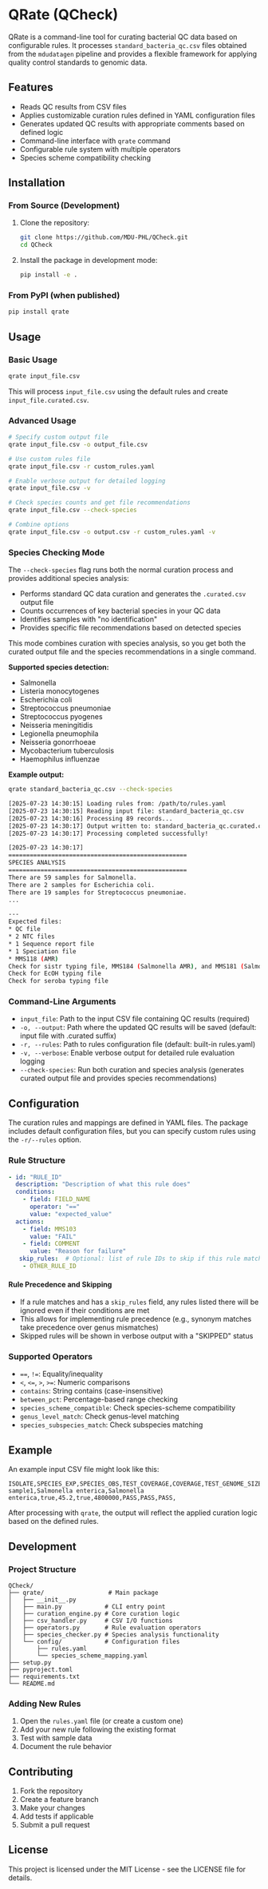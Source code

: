 # QRate (QCheck)

QRate is a command-line tool for curating bacterial QC data based on configurable rules. It processes `standard_bacteria_qc.csv` files obtained from the `mdudatagen` pipeline and provides a flexible framework for applying quality control standards to genomic data.

## Features

- Reads QC results from CSV files
- Applies customizable curation rules defined in YAML configuration files
- Generates updated QC results with appropriate comments based on defined logic
- Command-line interface with `qrate` command
- Configurable rule system with multiple operators
- Species scheme compatibility checking

## Installation

### From Source (Development)

1. Clone the repository:

   ```bash
   git clone https://github.com/MDU-PHL/QCheck.git
   cd QCheck
   ```

2. Install the package in development mode:

   ```bash
   pip install -e .
   ```

### From PyPI (when published)

```bash
pip install qrate
```

## Usage

### Basic Usage

```bash
qrate input_file.csv
```

This will process `input_file.csv` using the default rules and create `input_file.curated.csv`.

### Advanced Usage

```bash
# Specify custom output file
qrate input_file.csv -o output_file.csv

# Use custom rules file
qrate input_file.csv -r custom_rules.yaml

# Enable verbose output for detailed logging
qrate input_file.csv -v

# Check species counts and get file recommendations
qrate input_file.csv --check-species

# Combine options
qrate input_file.csv -o output.csv -r custom_rules.yaml -v
```

### Species Checking Mode

The `--check-species` flag runs both the normal curation process and provides additional species analysis:

- Performs standard QC data curation and generates the `.curated.csv` output file
- Counts occurrences of key bacterial species in your QC data
- Identifies samples with "no identification"
- Provides specific file recommendations based on detected species

This mode combines curation with species analysis, so you get both the curated output file and the species recommendations in a single command.

**Supported species detection:**

- Salmonella
- Listeria monocytogenes
- Escherichia coli
- Streptococcus pneumoniae
- Streptococcus pyogenes
- Neisseria meningitidis
- Legionella pneumophila
- Neisseria gonorrhoeae
- Mycobacterium tuberculosis
- Haemophilus influenzae

**Example output:**

```bash
qrate standard_bacteria_qc.csv --check-species

[2025-07-23 14:30:15] Loading rules from: /path/to/rules.yaml
[2025-07-23 14:30:15] Reading input file: standard_bacteria_qc.csv
[2025-07-23 14:30:16] Processing 89 records...
[2025-07-23 14:30:17] Output written to: standard_bacteria_qc.curated.csv
[2025-07-23 14:30:17] Processing completed successfully!

[2025-07-23 14:30:17] 
==================================================
SPECIES ANALYSIS
==================================================
There are 59 samples for Salmonella.
There are 2 samples for Escherichia coli.
There are 19 samples for Streptococcus pneumoniae.
...

---
Expected files:
* QC file
* 2 NTC files
* 1 Sequence report file
* 1 Speciation file
* MMS118 (AMR)
Check for sistr typing file, MMS184 (Salmonella AMR), and MMS181 (Salmonella cgMLST)
Check for EcOH typing file
Check for seroba typing file
```

### Command-Line Arguments

- `input_file`: Path to the input CSV file containing QC results (required)
- `-o, --output`: Path where the updated QC results will be saved (default: input file with .curated suffix)
- `-r, --rules`: Path to rules configuration file (default: built-in rules.yaml)
- `-v, --verbose`: Enable verbose output for detailed rule evaluation logging
- `--check-species`: Run both curation and species analysis (generates curated output file and provides species recommendations)

## Configuration

The curation rules and mappings are defined in YAML files. The package includes default configuration files, but you can specify custom rules using the `-r/--rules` option.

### Rule Structure

```yaml
- id: "RULE_ID"
  description: "Description of what this rule does"
  conditions:
    - field: FIELD_NAME
      operator: "=="
      value: "expected_value"
  actions:
    - field: MMS103
      value: "FAIL"
    - field: COMMENT
      value: "Reason for failure"
   skip_rules:  # Optional: list of rule IDs to skip if this rule matches
    - OTHER_RULE_ID
```

#### Rule Precedence and Skipping

- If a rule matches and has a `skip_rules` field, any rules listed there will be ignored even if their conditions are met
- This allows for implementing rule precedence (e.g., synonym matches take precedence over genus mismatches)
- Skipped rules will be shown in verbose output with a "SKIPPED" status

### Supported Operators

- `==`, `!=`: Equality/inequality
- `<`, `<=`, `>`, `>=`: Numeric comparisons
- `contains`: String contains (case-insensitive)
- `between_pct`: Percentage-based range checking
- `species_scheme_compatible`: Check species-scheme compatibility
- `genus_level_match`: Check genus-level matching
- `species_subspecies_match`: Check subspecies matching

## Example

An example input CSV file might look like this:

```csv
ISOLATE,SPECIES_EXP,SPECIES_OBS,TEST_COVERAGE,COVERAGE,TEST_GENOME_SIZE_KMER,GENOME_SIZE_KMER,MMS103,MMS109,TEST_QC,COMMENT
sample1,Salmonella enterica,Salmonella enterica,true,45.2,true,4800000,PASS,PASS,PASS,
```

After processing with `qrate`, the output will reflect the applied curation logic based on the defined rules.

## Development

### Project Structure

```text
QCheck/
├── qrate/                  # Main package
│   ├── __init__.py
│   ├── main.py            # CLI entry point
│   ├── curation_engine.py # Core curation logic
│   ├── csv_handler.py     # CSV I/O functions
│   ├── operators.py       # Rule evaluation operators
│   ├── species_checker.py # Species analysis functionality
│   └── config/            # Configuration files
│       ├── rules.yaml
│       └── species_scheme_mapping.yaml
├── setup.py
├── pyproject.toml
├── requirements.txt
└── README.md
```

### Adding New Rules

1. Open the `rules.yaml` file (or create a custom one)
2. Add your new rule following the existing format
3. Test with sample data
4. Document the rule behavior

## Contributing

1. Fork the repository
2. Create a feature branch
3. Make your changes
4. Add tests if applicable
5. Submit a pull request

## License

This project is licensed under the MIT License - see the LICENSE file for details.
